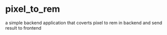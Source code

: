 # pixel_to_rem
 a simple backend application that coverts pixel to rem in backend and send result to frontend
 
